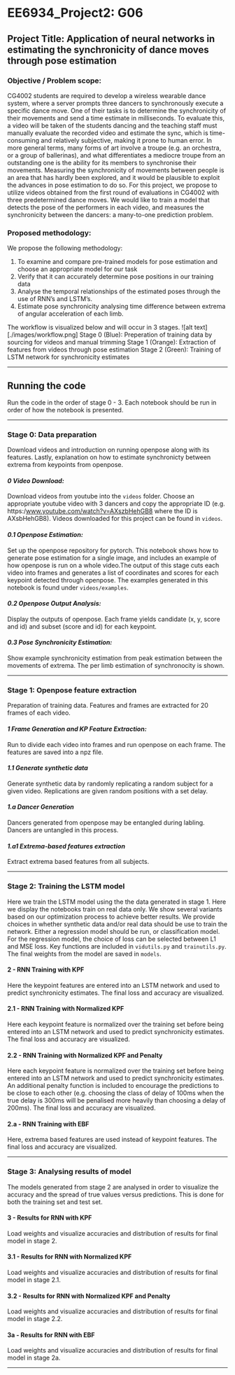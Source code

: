 # EE6934_Project2: G06

## Project Title: Application of neural networks in estimating the synchronicity of dance moves through pose estimation

### Objective / Problem scope:

CG4002 students are required to develop a wireless wearable dance system, where a server prompts three dancers to synchronously execute a specific dance move. One of their tasks is to determine the synchronicity of their movements and send a time estimate in milliseconds. To evaluate this, a video will be taken of the students dancing and the teaching staff must manually evaluate the recorded video and estimate the sync, which is time-consuming and relatively subjective, making it prone to human error.
In more general terms, many forms of art involve a troupe (e.g. an orchestra, or a group of ballerinas), and what differentiates a mediocre troupe from an outstanding one is the ability for its members to synchronise their movements. Measuring the synchronicity of movements between people is an area that has hardly been explored, and it would be plausible to exploit the advances in pose estimation to do so. For this project, we propose to utilize videos obtained from the first round of evaluations in CG4002 with three predetermined dance moves. We would like to train a model that detects the pose of the performers in each video, and measures the synchronicity between the dancers: a many-to-one prediction problem. 

### Proposed methodology:

We propose the following methodology:
1.	To examine and compare pre-trained models for pose estimation and choose an appropriate model for our task 
2.	Verify that it can accurately determine pose positions in our training data
3.	Analyse the temporal relationships of the estimated poses through the use of RNN’s and LSTM’s. 
4.	Estimate pose synchronicity analysing time difference between extrema of angular acceleration of each limb.

The workflow is visualized below and will occur in 3 stages.
![alt text][./images/workflow.png]
Stage 0 (Blue): Preperation of training data by sourcing for videos and manual trimming
Stage 1 (Orange): Extraction of features from videos through pose estimation
Stage 2 (Green): Training of LSTM network for synchronicity estimates

----------------------------

## Running the code
Run the code in the order of stage 0 - 3. Each notebook should be run in order of how the notebook is presented.

----------------------------

### Stage 0: Data preparation
Download videos and introduction on running openpose along with its features. Lastly, explanation on how to estimate synchronicty between extrema from keypoints from openpose.

#### _0 Video Download:_ 
Download videos from youtube into the `videos` folder. Choose an appropriate youtube video with 3 dancers and copy the appropriate ID (e.g. https:/www.youtube.com/watch?v=AXszbHehGB8 where the ID is AXsbHehGB8). Videos downloaded for this project can be found in `videos`. 

#### _0.1 Openpose Estimation:_ 
Set up the openpose repository for pytorch. This notebook shows how to generate pose estimation for a single image, and includes an example of how openpose is run on a whole video.The output of this stage cuts each video into frames and generates a list of coordinates and scores for each keypoint detected through openpose. The examples generated in this notebook is found under `videos/examples`.

#### _0.2 Openpose Output Analysis:_ 
Display the outputs of openpose. Each frame yields candidate (x, y, score and id) and subset (score and id) for each keypoint.

#### _0.3 Pose Synchronicity Estimation:_ 
Show example synchronicity estimation from peak estimation between the movements of extrema. The per limb estimation of synchronocity is shown. 

----------------------------

### Stage 1: Openpose feature extraction  
Preparation of training data. Features and frames are extracted for 20 frames of each video. 

#### _1 Frame Generation and KP Feature Extraction:_  
Run to divide each video into frames and run openpose on each frame. The features are saved into a npz file.

#### _1.1 Generate synthetic data_
Generate synthetic data by randomly replicating a random subject for a given video. Replications are given random positions with a set delay.

#### _1.a Dancer Generation_
Dancers generated from openpose may be entangled during labling. Dancers are untangled in this process.

#### _1.a1 Extrema-based features extraction_
Extract extrema based features from all subjects. 

----------------------------

### Stage 2: Training the LSTM model
Here we train the LSTM model using the the data generated in stage 1. Here we display the notebooks train on real data only. We show several variants based on our optimization process to achieve better results. We provide choices in whether synthetic data and/or real data should be use to train the network. Either a regression model should be run, or classification model. For the regression model, the choice of loss can be selected between L1 and MSE loss. Key functions are included in `vidutils.py` and `trainutils.py`. The final weights from the model are saved in `models`.

#### 2 - RNN Training with KPF
Here the keypoint features are entered into an LSTM network and used to predict synchronicity estimates. The final loss and accuracy are visualized.

#### 2.1 - RNN Training with Normalized KPF
Here each keypoint feature is normalized over the training set before being entered into an LSTM network and used to predict synchronicity estimates. The final loss and accuracy are visualized.

#### 2.2 - RNN Training with Normalized KPF and Penalty
Here each keypoint feature is normalized over the training set before being entered into an LSTM network and used to predict synchronicity estimates. An additional penalty function is included to encourage the predictions to be close to each other (e.g. choosing the class of delay of 100ms when the true delay is 300ms will be penalised more heavily than choosing a delay of 200ms). The final loss and accuracy are visualized.

#### 2.a - RNN Training with EBF
Here, extrema based features are used instead of keypoint features. The final loss and accuracy are visualized.

----------------------------

### Stage 3: Analysing results of model
The models generated from stage 2 are analysed in order to visualize the accuracy and the spread of true values versus predictions. This is done for both the training set and test set. 

#### 3 - Results for RNN with KPF
Load weights and visualize accuracies and distribution of results for final model in stage 2.

#### 3.1 - Results for RNN with Normalized KPF
Load weights and visualize accuracies and distribution of results for final model in stage 2.1.

#### 3.2 - Results for RNN with Normalized KPF and Penalty
Load weights and visualize accuracies and distribution of results for final model in stage 2.2.

#### 3a - Results for RNN with EBF
Load weights and visualize accuracies and distribution of results for final model in stage 2a.

----------------------------
